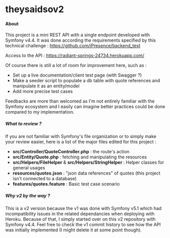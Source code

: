 # theysaidsov2

#### About
This project is a mini REST API with a single endpoint developed with Symfony v4.4. It was done according the requirements specified by this technical challenge : https://github.com/iPresence/backend_test

Access to the API : https://radiant-springs-24734.herokuapp.com/

Of course there is still a lot of room for improvement here, such as :
- Set up a live documentation/client test page (with Swagger ?)
- Make a seeder script to populate a db table with quote references and manipulate it as an entity/model
- Add more precise test cases

Feedbacks are more than welcomed as I'm not entirely familiar with the Symfony ecosystem and I easily can imagine better practices could be done compared to my implementation.

##### What to review ?
If you are not familiar with Symfony's file organization or to simply make your review easier, here is a list of the major files edited for this project :

- **src/Controller/QuoteController.php** : the route's action
- **src/Entity/Quote.php** : fetching and manipulating the resources
- **src/Helpers/FileHelper** & **src/Helpers/StringHelper** : Helper classes for general usages
- **resources/quotes.json** : "json data references" of quotes (this project isn't connected to a database)
- **features/quotes.feature** : Basic test case scenario

##### Why v2 by the way ?
This is a v2 version because the v1 was done with Symfony v5.1 which had incompatibility issues in the related dependancies when deploying with Heroku. Because of that, I simply started over on this v2 repository with Symfony v4.4. Feel free to check the v1 commit history to see how the API was initially implemented (I might delete it at some point though).
